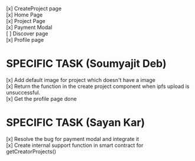  [x] CreateProject page  
 [x] Home Page  
 [x] Project Page  
 [x] Payment Modal  
 [ ] Discover page  
 [x] Profile page


 # SPECIFIC TASK (Soumyajit Deb)

 [x] Add default image for project which doesn't have a image  
 [x] Return the function in the create project component when ipfs upload is unsuccessful.   
 [x] Get the profile page done  

 # SPECIFIC TASK (Sayan Kar)

 [x] Resolve the bug for payment modal and integrate it  
 [x] Create internal support function in smart contract for getCreatorProjects()  